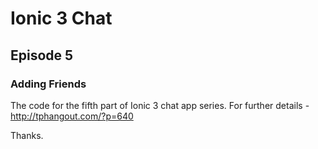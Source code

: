 # Ionic 3 Chat

## Episode 5

### Adding Friends

The code for the fifth part of Ionic 3 chat app series. For further details - http://tphangout.com/?p=640

Thanks.


